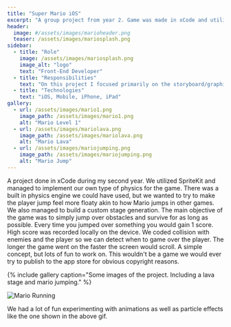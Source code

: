 ```yaml
---
title: "Super Mario iOS"
excerpt: "A group project from year 2. Game was made in xCode and utilizes SpriteKit, custom physics, and randomly generated stages."
header:
  image: #/assets/images/marioheader.png
  teaser: /assets/images/mariosplash.png
sidebar:
  - title: "Role"
    image: /assets/images/mariosplash.png
    image_alt: "logo"
    text: "Front-End Developer"
  - title: "Responsibilities"
    text: "On this project I focused primarily on the storyboard/graphics for the game. This included refining hitboxes for both enemies and player as well as textures used."
  - title: "Technologies"
    text: "iOS, Mobile, iPhone, iPad"
gallery:
  - url: /assets/images/mario1.png
    image_path: /assets/images/mario1.png
    alt: "Mario Level 1"
  - url: /assets/images/mariolava.png
    image_path: /assets/images/mariolava.png
    alt: "Mario Lava"
  - url: /assets/images/mariojumping.png
    image_path: /assets/images/mariojumping.png
    alt: "Mario Jump"
---
```


A project done in xCode during my second year. We utilized SpriteKit and managed to implement our own type of physics for the game. There was a built in physics engine we could have used, but we wanted to try to make the player jump feel more floaty akin to how Mario jumps in other games. We also managed to build a custom stage generation. The main objective of the game was to simply jump over obstacles and survive for as long as possible. Every time you jumped over something you would gain 1 score. High score was recorded locally on the device. We coded collision with enemies and the player so we can detect when to game over the player. The longer the game went on the faster the screen would scroll. A simple concept, but lots of fun to work on. This wouldn't be a game we would ever try to publish to the app store for obvious copyright reasons.

{% include gallery caption="Some images of the project. Including a lava stage and mario jumping." %}

![Mario Running](https://media.giphy.com/media/l3q2t5WmRC7wG97nW/giphy.gif)


We had a lot of fun experimenting with animations as well as particle effects like the one shown in the above gif.
